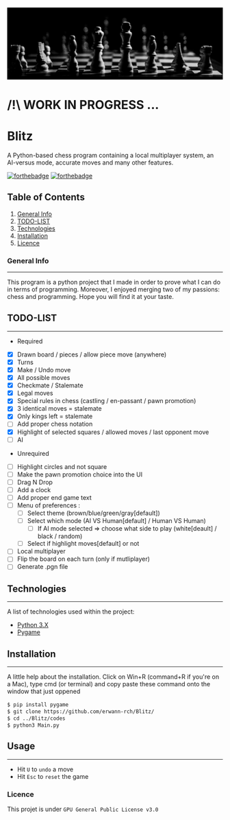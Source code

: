 ![Banner](https://github.com/erwann-rch/Blitz/blob/main/banner.jpg)

# /!\ WORK IN PROGRESS ...

# Blitz

A Python-based chess program containing a local multiplayer system, an AI-versus mode, accurate moves and many other features.

[![forthebadge](http://forthebadge.com/images/badges/built-with-love.svg)](http://forthebadge.com)  [![forthebadge](http://forthebadge.com/images/badges/powered-by-electricity.svg)](http://forthebadge.com)

## Table of Contents

1. [General Info](#general-info)
2. [TODO-LIST](#todo-list)
3. [Technologies](#technologies)
4. [Installation](#installation)
5. [Licence](#licence)

### General Info
***
This program is a python project that I made in order to prove what I can do in terms of programming.
Moreover, I enjoyed merging two of my passions: chess and programming. Hope you will find it at your taste.

## TODO-LIST 
***

* Required
- [x] Drawn board / pieces / allow piece move (anywhere)
- [x] Turns
- [x] Make / Undo move
- [x] All possible moves
- [x] Checkmate / Stalemate
- [x] Legal moves
- [x] Special rules in chess (castling / en-passant / pawn promotion)
- [x] 3 identical moves = stalemate
- [x] Only kings left = stalemate
- [ ] Add proper chess notation
- [x] Highlight of selected squares / allowed moves / last opponent move
- [ ] AI

* Unrequired
- [ ] Highlight circles and not square
- [ ] Make the pawn promotion choice into the UI
- [ ] Drag N Drop 
- [ ] Add a clock
- [ ] Add proper end game text
- [ ] Menu of preferences :
  - [ ] Select theme (brown/blue/green/gray[default])
  - [ ] Select which mode (AI VS Human[default] / Human VS Human)
    - [ ] If AI mode selected => choose what side to play (white[deault] / black / random)
  - [ ] Select if highlight moves[default] or not
- [ ] Local multiplayer 
- [ ] Flip the board on each turn (only if mutliplayer)
- [ ] Generate .pgn file

## Technologies
***
A list of technologies used within the project:
* [Python 3.X](https://www.python.org) 
* [Pygame](https://www.pygame.org/docs/)

## Installation
***
A little help about the installation. 
Click on Win+R (command+R if you're on a Mac), type cmd (or terminal) and copy paste these command onto the window that just oppened
```
$ pip install pygame
$ git clone https://github.com/erwann-rch/Blitz/
$ cd ../Blitz/codes
$ python3 Main.py
```

## Usage
***
- Hit ```U``` to ```undo``` a move
- Hit ```Esc``` to ```reset``` the game

### Licence

This projet is under ```GPU General Public License v3.0```
